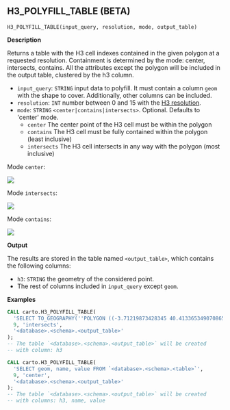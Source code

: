 ## H3_POLYFILL_TABLE (BETA)

```sql:signature
H3_POLYFILL_TABLE(input_query, resolution, mode, output_table)
```

**Description**

Returns a table with the H3 cell indexes contained in the given polygon at a requested resolution. Containment is determined by the mode: center, intersects, contains. All the attributes except the polygon will be included in the output table, clustered by the h3 column.

* `input_query`: `STRING` input data to polyfill. It must contain a column `geom` with the shape to cover. Additionally, other columns can be included.
* `resolution`: `INT` number between 0 and 15 with the [H3 resolution](https://h3geo.org/docs/core-library/restable).
* `mode`: `STRING` `<center|contains|intersects>`. Optional. Defaults to 'center' mode.
  * `center` The center point of the H3 cell must be within the polygon
  * `contains` The H3 cell must be fully contained within the polygon (least inclusive)
  * `intersects` The H3 cell intersects in any way with the polygon (most inclusive)

Mode `center`:

![](h3_polyfill_mode_center.png)

Mode `intersects`:

![](h3_polyfill_mode_intersects.png)

Mode `contains`:

![](h3_polyfill_mode_contains.png)

**Output**

The results are stored in the table named `<output_table>`, which contains the following columns:

* `h3`: `STRING` the geometry of the considered point.
* The rest of columns included in `input_query` except `geom`.

**Examples**

```sql
CALL carto.H3_POLYFILL_TABLE(
  'SELECT TO_GEOGRAPHY(''POLYGON ((-3.71219873428345 40.413365349070865, -3.7144088745117 40.40965661286395, -3.70659828186035 40.409525904775634, -3.71219873428345 40.413365349070865))'') AS geom',
  9, 'intersects',
  '<database>.<schema>.<output_table>'
);
-- The table `<database>.<schema>.<output_table>` will be created
-- with column: h3
```

```sql
CALL carto.H3_POLYFILL_TABLE(
  'SELECT geom, name, value FROM `<database>.<schema>.<table>`',
  9, 'center',
  '<database>.<schema>.<output_table>'
);
-- The table `<database>.<schema>.<output_table>` will be created
-- with columns: h3, name, value
```
